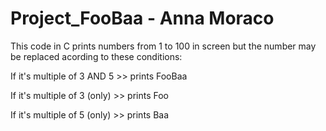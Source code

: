 # Project_FooBaa - Anna Moraco

<p> This code in C prints numbers from 1 to 100 in screen but the number may be replaced acording to these conditions: </p>
<p> If it's multiple of 3 AND 5 >> prints FooBaa </p>
<p> If it's multiple of 3 (only) >> prints Foo </p>
<p> If it's multiple of 5 (only) >> prints Baa </p>
